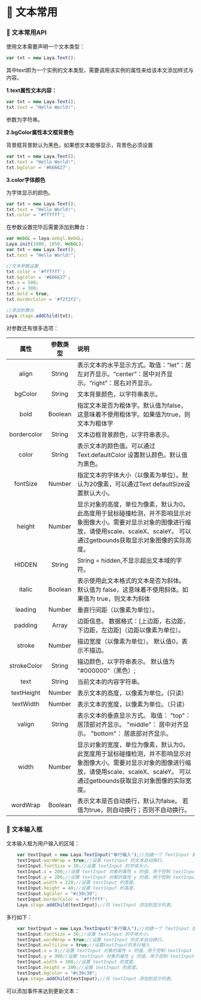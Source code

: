 # :maple_leaf: 文本常用 #

### :fallen_leaf: 文本常用API ###

使用文本需要声明一个文本类型：

```javascript
var txt = new Laya.Text();
```

其中text即为一个实例的文本类型，需要调用该实例的属性来给该本文添加样式与内容。

**1.text属性文本内容：**

```javascript
var txt = new Laya.Text();
txt.text = "Hello World!";
```

参数为字符串。

**2.bgColor属性本文框背景色**

背景框背景默认为黑色，如果想文本能够显示，背景色必须设置

```javascript
var txt = new Laya.Text();
txt.text = "Hello World!";
txt.bgColor = '#666627';
```

**3.color字体颜色**

为字体显示的颜色。

```javascript
var txt = new Laya.Text();
txt.text = "Hello World!";
txt.color = '#ffffff';
```

在参数设置完毕后需要添加到舞台：

```javascript
var WebGL = laya.webgl.WebGL;
Laya.init(1900, 1050, WebGL);
var txt = new Laya.Text();
txt.text = "Hello World!";

//文本参数设置
txt.color = '#ffffff';
txt.bgColor = '#666627';
txt.x = 500;
txt.y = 300;
txt.bold = true;
txt.borderColor = '#f2f2f2';

//添加到舞台
Laya.stage.addChild(txt); 
```

对参数还有很多选项：

|属性|参数类型|说明|
|:--:|:--:|:-----|
|align|String|表示文本的水平显示方式。取值：“let”：居左对齐显示。“center”：居中对齐显示。“right”：居右对齐显示。|
|bgColor|String|文本背景颜色，以字符串表示。|
|bold|Boolean |指定文本是否为粗体字。默认值为false，这意味着不使用粗体字。如果值为true，则文本为粗体字|
|bordercolor|String|文本边框背景颜色，以字符串表示。|
|color|String|表示文本的颜色值。可以通过Text.defaultColor 设置默认颜色。默认值为黑色。|
|fontSize|Number|指定文本的字体大小（以像素为单位）。默认为20像素，可以通过Text defaultSize设置默认大小。|
|height|Number|显示对象的高度，单位为像素，默认为0。 此高度用于鼠标碰撞检测，并不影响显示对象图像大小。需要对显示对象的图像进行缩放，请使用scale、scaleX、scaleY。 可以通过getbounds获取显示对象图像的实际高度。|
|HIDDEN|String|String = hidden,不显示超出文本域的字符。|
|	italic|Boolean|表示使用此文本格式的文本是否为斜体。 默认值为 false，这意味着不使用斜体。如果值为 true，则文本为斜体|
|	leading|Number|垂直行间距（以像素为单位）。|
|	padding| Array|边距信息。 数据格式：[上边距，右边距，下边距，左边距]（边距以像素为单位）。|
|	stroke|Number|描边宽度（以像素为单位）。 默认值0，表示不描边。|
|	strokeColor|String|描边颜色，以字符串表示。 默认值为 "#000000"（黑色）;|
|	text|String|当前文本的内容字符串。|
|textHeight |Number|表示文本的高度，以像素为单位。(只读）|
|textWidth|Number|表示文本的宽度，以像素为单位。（只读）|
|valign | String|表示文本的垂直显示方式。 取值： "top"： 居顶部对齐显示。 "middle"： 居中对齐显示。 "bottom"： 居底部对齐显示。|
|	width | Number| 显示对象的宽度，单位为像素，默认为0。 此宽度用于鼠标碰撞检测，并不影响显示对象图像大小。需要对显示对象的图像进行缩放，请使用scale、scaleX、scaleY。 可以通过getbounds获取显示对象图像的实际宽度。|
|	wordWrap|Boolean|表示文本是否自动换行，默认为false。 若值为true，则自动换行；否则不自动换行。|


### :fallen_leaf: 文本输入框 ###

文本输入框为用户输入的区域：

```javascript
    var textInput = new Laya.TextInput("单行输入");//创建一个 TextInput 类的实例对象 textInput 。通过构造函数为多行和单行
    textInput.wordWrap = true;//设置 textInput 的文本自动换行。
    textInput.fontSize = 30;//设置 textInput 的字体大小。
    textInput.x = 200;//设置 textInput 对象的属性 x 的值，用于控制 textInput 对象的显示位置。
    textInput.y = 200;//设置 textInput 对象的属性 y 的值，用于控制 textInput 对象的显示位置。
    textInput.width = 220;//设置 textInput 的宽度。
    textInput.height = 40;//设置 textInput 的高度。
    textInput.bgColor = "#c30c30";
    textInput.borderColor = '#ffffff';
    Laya.stage.addChild(textInput);//将 textInput 添加到显示列表。
```

多行如下：

```javascript
    var textInput = new Laya.TextInput("多行输入");//创建一个 TextInput 类的实例对象 textInput 。
    textInput.fontSize = 30;//设置 textInput 的字体大小。
    textInput.wordWrap = true;//设置 textInput 的文本自动换行。
    textInput.multiline = true;//设置textInput的多行输入
    textInput.x = 0;//设置 textInput 对象的属性 x 的值，用于控制 textInput 对象的显示位置。
    textInput.y = 300//设置 textInput 对象的属性 y 的值，用于控制 textInput 对象的显示位置。
    textInput.width = 300;//设置 textInput 的宽度。
    textInput.height = 200;//设置 textInput 的高度。
    textInput.bgColor = "#c30c30";
    Laya.stage.addChild(textInput);//将 textInput 添加到显示列表。
```

可以添加事件来达到更新文本：

```

```



